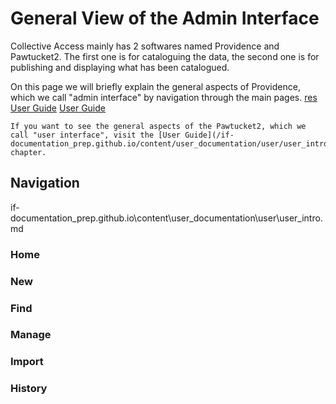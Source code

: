 # General View of the Admin Interface

Collective Access mainly has 2 softwares named Providence and Pawtucket2. The first one is for cataloguing the data, the second one is for publishing and displaying what has been catalogued. 

On this page we will briefly explain the general aspects of Providence, which we call "admin interface" by navigation through the main pages. [res](02_creatingdata.md) [User Guide](/if-documentation_prep.github.io/content/user_documentation/user/user_intro.md)
[User Guide](../content/user_documentation/user/user_intro.md)

```{note}
If you want to see the general aspects of the Pawtucket2, which we call "user interface", visit the [User Guide](/if-documentation_prep.github.io/content/user_documentation/user/user_intro.md) chapter. 
```

## Navigation
if-documentation_prep.github.io\content\user_documentation\user\user_intro.md
### Home

### New

### Find

### Manage

### Import

### History
